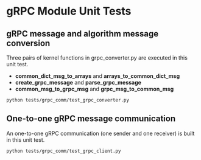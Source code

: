 # gRPC Module Unit Tests

## gRPC message and algorithm message conversion
Three pairs of kernel functions in grpc_converter.py are executed in this unit test.
- **common_dict_msg_to_arrays** and **arrays_to_common_dict_msg**
- **create_grpc_message** and **parse_grpc_message**
- **common_msg_to_grpc_msg** and **grpc_msg_to_common_msg**

```
python tests/grpc_comm/test_grpc_converter.py
```

## One-to-one gRPC message communication
An one-to-one gRPC communication (one sender and one receiver) is built in this unit test.
```
python tests/grpc_comm/test_grpc_client.py
```
